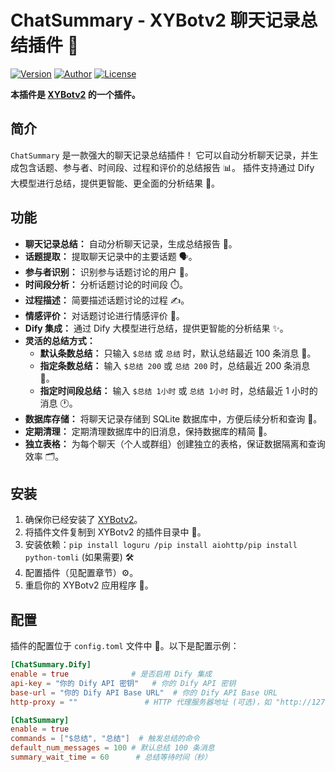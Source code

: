 # ChatSummary - XYBotv2 聊天记录总结插件 📝

[![Version](https://img.shields.io/github/v/release/your_username/ChatSummary)](https://github.com/your_username/ChatSummary/releases)
[![Author](https://img.shields.io/badge/Author-%E8%80%81%E5%A4%8F%E7%9A%84%E9%87%91%E5%BA%93-blue)](https://github.com/your_username)
[![License](https://img.shields.io/github/license/your_username/ChatSummary)](LICENSE)

**本插件是 [XYBotv2](https://github.com/HenryXiaoYang/XYBotv2) 的一个插件。**

## 简介

`ChatSummary` 是一款强大的聊天记录总结插件！ 它可以自动分析聊天记录，并生成包含话题、参与者、时间段、过程和评价的总结报告 📊。 插件支持通过 Dify 大模型进行总结，提供更智能、更全面的分析结果 🧠。

## 功能

*   **聊天记录总结：** 自动分析聊天记录，生成总结报告 🧾。
*   **话题提取：** 提取聊天记录中的主要话题 🗣️。
*   **参与者识别：** 识别参与话题讨论的用户 👤。
*   **时间段分析：** 分析话题讨论的时间段 ⏱️。
*   **过程描述：** 简要描述话题讨论的过程 ✍️。
*   **情感评价：** 对话题讨论进行情感评价 🤔。
*   **Dify 集成：** 通过 Dify 大模型进行总结，提供更智能的分析结果 ✨。
*   **灵活的总结方式：**
    *   **默认条数总结：** 只输入 `$总结` 或 `总结` 时，默认总结最近 100 条消息 💬。
    *   **指定条数总结：** 输入 `$总结 200` 或 `总结 200` 时，总结最近 200 条消息 🔢。
    *   **指定时间段总结：** 输入 `$总结 1小时` 或 `总结 1小时` 时，总结最近 1 小时的消息 🕐。
*   **数据库存储：** 将聊天记录存储到 SQLite 数据库中，方便后续分析和查询 💾。
*   **定期清理：** 定期清理数据库中的旧消息，保持数据库的精简 🧹。
*   **独立表格：** 为每个聊天（个人或群组）创建独立的表格，保证数据隔离和查询效率 🗂️。

## 安装

1.  确保你已经安装了 [XYBotv2]([https://github.com/HenryXiaoYang/XYBotV2])。
2.  将插件文件复制到 XYBotv2 的插件目录中 📂。
3.  安装依赖：`pip install loguru /pip install aiohttp/pip install python-tomli` (如果需要) 🛠️
4.  配置插件（见配置章节）⚙️。
5.  重启你的 XYBotv2 应用程序 🔄。

## 配置

插件的配置位于 `config.toml` 文件中 📝。以下是配置示例：

```toml
[ChatSummary.Dify]
enable = true              # 是否启用 Dify 集成
api-key = "你的 Dify API 密钥"   # 你的 Dify API 密钥
base-url = "你的 Dify API Base URL"  # 你的 Dify API Base URL
http-proxy = ""               # HTTP 代理服务器地址 (可选)，如 "http://127.0.0.1:7890"

[ChatSummary]
enable = true
commands = ["$总结", "总结"]  # 触发总结的命令
default_num_messages = 100 # 默认总结 100 条消息
summary_wait_time = 60      # 总结等待时间（秒）
